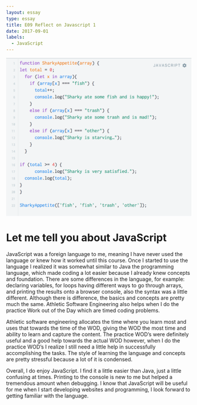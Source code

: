 ```yaml
---
layout: essay
type: essay
title: E09 Reflect on Javascript 1
date: 2017-09-01
labels:
  - JavaScript 
---
```

<img class="ui medium right floated rounded image" src="../images/Sharky.png">

<H1>Let me tell you about JavaScript</H1>

<p>JavaScript was a foreign language to me, meaning I have never used the language or knew how it worked until this course. Once I started to use the language I realized it was somewhat similar to Java the programming language, which made coding a lot easier because I already knew concepts and foundation. There are some differences in the language, for example: declaring variables, for loops having different ways to go through arrays, and printing the results onto a browser console, also the syntax was a little different. Although there is difference, the basics and concepts are pretty much the same. Athletic Software Engineering also helps when I do the practice Work out of the Day which are timed coding problems.
</p><p>Athletic software engineering allocates the time where you learn most and uses that towards the time of the WOD, giving the WOD the most time and ability to learn and capture the content. The practice WOD’s were definitely useful and a good help towards the actual WOD however, when I do the practice WOD’s I realize I still need a little help in successfully accomplishing the tasks. The style of learning the language and concepts are pretty stressful because a lot of it is condensed.</p>
<p>Overall, I do enjoy JavaScript. I find it a little easier than Java, just a little confusing at times. Printing to the console is new to me but helped a tremendous amount when debugging. I know that JavaScript will be useful for me when I start developing websites and programming, I look forward to getting familiar with the language.</p>


